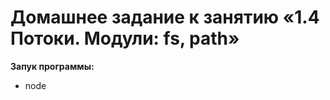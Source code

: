 # Домашнее задание к занятию «1.4 Потоки. Модули: fs, path»

**Запук программы:**
* node <script> <command> [option]
* Например: node app log --filename="test.txt"
**Выбрать вариант ответа:**
* Бросаем монетку... Ваш выбор: "орёл" (0) или "решка" (1) ?
* Пользователь выбирает для ответа 0 или 1
**Запись результатов:**
* Результат записывается в файл указанный в опции --filename
